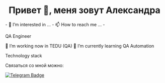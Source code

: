 <h1 align="center">Привет 👋, меня зовут Александра</h1>
- 👀 I’m interested in ...
- 📫 How to reach me ...
- 

QA Engineer

🌱 I’m working now in TEDU (QA)
💞️ I’m currently learning QA Automation


Technology stack



Связаться со мной можно:

<div id="badges">
  <a href="your-linkedin-URL">
    <img src="https://img.shields.io/badge/Telegram-blue?style=for-the-badge&logo=telegram&logoColor=white" alt="Telegram Badge"/>
  </a>
  </div>
